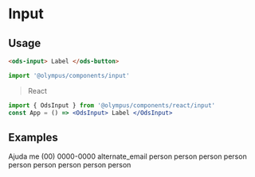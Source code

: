 # Input

## Usage

```html
<ods-input> Label </ods-button>
```

```js
import '@olympus/components/input'
```

> React

```jsx
import { OdsInput } from '@olympus/components/react/input'
const App = () => <OdsInput> Label </OdsInput>
```

## Examples

<Preview is-grid="true">
  <ods-text-field label="First Name" placeholder="Digite aqui" required staticLabel type="date" />

  <ods-text-field label="Last Name">
    <span slot="helper-text">Ajuda me</span>
  </ods-text-field>

  <ods-text-field label="Phone" value="11986106505">
    <span slot="helper-text-end">(00) 0000-0000</span>
  </ods-text-field>

  <ods-text-field label="Email">
    <span class="material-symbols-outlined" slot="left-icon"> alternate_email </span>
  </ods-text-field>

  <ods-text-field label="Document">
    <span class="material-symbols-outlined" slot="right-icon"> person </span>
  </ods-text-field>

  <ods-text-field label="Document" disabled>
    <span class="material-symbols-outlined" slot="suffix"> person </span>
  </ods-text-field>

  <ods-text-field label="Document" pill type="date">
    <span class="material-symbols-outlined" slot="left-icon"> person </span>
  </ods-text-field>

  <ods-text-field label="Document" square>
    <span class="material-symbols-outlined" slot="suffix"> person </span>
  </ods-text-field>

  <ods-text-field label="Document" invalid>
    <span class="material-symbols-outlined" slot="suffix"> person </span>
  </ods-text-field>

  <ods-text-field label="Document" valid>
    <span class="material-symbols-outlined" slot="suffix"> person </span>
  </ods-text-field>

  <ods-text-field label="Document" appearance="fill">
    <span class="material-symbols-outlined" slot="suffix"> person </span>
  </ods-text-field>

  <ods-text-field label="Document" appearance="inline">
    <span class="material-symbols-outlined" slot="suffix"> person </span>
  </ods-text-field>

  <ods-text-field label="Document" appearance="inline">
    <span class="material-symbols-outlined" slot="left-icon"> person </span>
  </ods-text-field>

  <ods-text-field label="Document" appearance="inline" type="date" />
</Preview>
